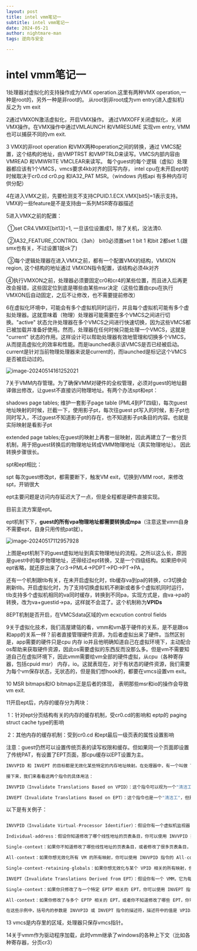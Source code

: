```yaml
---
layout: post
title: intel vmm笔记一
subtitle: intel vmm笔记一
date: 2024-05-21
author: nightmare-man
tags: 逆向与安全

---
```


# intel vmm笔记一

1处理器对虚拟化的支持操作成为VMX operation.这里有两种VMX operation,一种是root的，另外一种是非root的。 从root到非root成为vm entry(进入虚拟机) 反之为 vm exit

2通过VMXON激活虚拟化，开启VMX操作。 通过VMXOFF关闭虚拟化，关闭VMX操作。在VMX操作中通过VMLAUNCH 和VMRESUME 实现vm entry,  VMM也可以捕获不同的vm exit.

3 VMX的非root operation 和VMX两种operation之间的转换，通过 VMCS配置，这个结构的地址，由VMPTRST 和VMPTRLD来读写。VMCS内部内容由VMREAD 和VMWRITE VMCLEAR来读写。 每个guest的每个逻辑（虚拟）处理器都应该有1个VMCS，vmcs要求4kb对齐的回写内存， intel cpu在未开启ept的时候取决于cr0.cd cr0.pg 和IA32_PAT MSR。（windows 内核api 有多种内存可供分配）

4在进入VMX之前，先要检测支不支持CPUID.1.ECX.VMX[bit5]=1表示支持。VMX的一些feature是不是支持由一系列MSR寄存器描述

5进入VMX之前的配置： 

​	①set CR4.VMXE[bit13]=1, 一旦该位设置成1，除了关机，没法清0.

​	②IA32_FEATURE_CONTROL（3ah） bit0必须置set 1 bit 1 和bit 2都set 1.(跟smx也有关，不过设置1就ok了)

​	③每个逻辑处理器在进入VMX之前，都有一个配置VMX的结构，VMXON region, 这个结构的地址通过 VMXON指令配置，该结构必须4k对齐

​	④执行VMXON之前，处理器必须要固定cr0和cr4的某些位置，而且进入后再更改会报错，这些固定位到底是哪些由某些msr决定（这些位置由cpu在执行VMXON后自动固定，之后不让修改，也不需要提前修改）



6在虚拟化环境中，可能会有多个虚拟机同时运行，并且每个虚拟机可能有多个虚拟处理器。这就意味着（物理）处理器可能需要在多个VMCS之间进行切换。"active" 状态允许处理器在多个VMCS之间进行快速切换，因为这些VMCS都已被加载并准备好使用。然而，处理器在任何时候只能处理一个VMCS，这就是 "current" 状态的作用。这样设计可以帮助处理器有效地管理和切换多个VMCS，从而提高虚拟化的效率和性能。而是launched表示该VMCS是否已经被启动。current是针对当前物理处理器来说是current的，而launched是标记这个VMCS是否被启动过的。

![image-20240514161252021](/assests/img/image-20240514161252021.png)



7关于VMM内存管理。为了确保VMM对硬件的全权管理，必须对guest的地址翻译做出修改，让guest不直接访问物理地址。有两个办法spt和ept：

shadows page tables; 维护一套影子page table (PML4到PT四级)，每次guest地址映射的时候，拦截一下，使用影子pt，每次往guest pt写入的时候，影子pt也同时写入，不过guest不知道影子pt的存在，也不知道影子pt条目的内容。也就是实际映射是看影子pt

extended page tables;在guest的映射上再套一层映射，因此再建立了一套分页机制，用于把guest转换后的物理地址转成VMM物理地址（真实物理地址）。 因此转换步骤很长。

spt和ept相比：

spt 每次guest修改pt，都需要断下，触发VM exit，切换到VMM root，来修改spt，开销很大

ept主要问题是访问内存延迟大了一点，但是全程都是硬件直接实现。

目前主流方案是ept。

ept机制下下，**guest的所有vpa物理地址都需要转换成mpa**（注意这里vmm自身不需要ept，自身只用传统pat就）。

![image-20240517112957928](/assests/img/image-20240517112957928.png)

上图是ept机制下的guest虚拟地址到真实物理地址的流程。之所以这么长，原因是guest中的每步物理地址，还得经过ept转换，又是一个四级结构。如果把中间ept省略，就还原出来了cr3->PML4->PDPT->PD->PT->PA  。

还有一个机制跟tlb有关，在未开启虚拟化时，tlb缓存va到pa的转换，cr3切换会刷新tlb。开启虚拟化时，为了支持切换虚拟机不刷新或者多个虚拟机同时运行，tlb支持多个虚拟机相同的va同时缓存，转换到不同pa，实现方式是，由va->pa的转换，改为va+guestid->pa，这样就不会混了。这个机制称为**VPIDs**

8EPT机制是否开启，在VMCSdata区域的vm ecxcution control fields

9关于虚拟化技术，我们高屋建瓴的看，vmm和vm基于硬件的关系，是不是跟os和app的关系一样？前者直接管理硬件资源，为后者虚拟出来了硬件。当然区别是，app需要的硬件只是cpu 内存 io并且他明确知道自己在虚拟环境下，主动配合os帮助来获取硬件资源，因此os需要虚拟的东西反而没那么多。但是vm不需要知道自己在虚拟环境下，因此vmm需要给vm全部的硬件虚拟，从cpu（各种寄存器，包括cpuid msr） 内存，io。这就表现在，对于有状态的硬件资源，我们需要为每个vm保存状态，无状态的，但是我们想hook的，都要在vmcs设置vm exit。

10 MSR bitmaps和IO bitmaps正是后者的体现， 表明那些msr和io的操作会导致vm exit.

11开启ept后，内存的缓存分为两块：

​	1：针对ept分页结构有关的内存的缓存机制，受cr0.cd的影响和 eptp的 paging struct cache type的影响

​	2：其他内存的缓存机制：受到cr0.cd 和ept最后一级页表的属性设置影响

注意：guest仍然可以设置传统页表的读写权限和缓存。但如果同一个页面即设置了传统PAT，有设置了EPT页面，那cpu缓存以EPT设置为主。

```c
INVVPID 和 INVEPT 的目标都是无效化某些特定的内存地址映射。在处理器中，有一个叫做 TLB（Translation Lookaside Buffer）的硬件缓存，它用来存储最近使用的虚拟地址到物理地址的映射，以加速内存访问。当操作系统或虚拟机管理器（VMM）更改了内存的分页结构（即改变了虚拟地址到物理地址的映射）后，TLB 中可能会存留一些过时的映射，这时就需要使用 INVVPID 或 INVEPT 指令来告诉处理器，让它丢弃这些过时的映射。

接下来，我们来看看这两个指令的具体用法：

INVVPID（Invalidate Translations Based on VPID）：这个指令可以视为一个"清洁工"，它可以清理掉与特定虚拟处理器（VPID）相关的过时映射。你可以告诉这个"清洁工"清理掉与某个 VPID 相关的所有映射，或者仅清理掉与某个 VPID 和特定线性地址相关的映射。这就像是你告诉清洁工清理整个房子，或者只清理房子中的某个房间。

INVEPT（Invalidate Translations Based on EPT）：这个指令也是一个"清洁工"，但是它清理的是与特定扩展页表（EPT）相关的过时映射。你可以告诉这个"清洁工"清理掉与某个 EPT 相关的所有映射，或者清理掉所有 EPT 的所有映射。这就像是你告诉清洁工清理掉整个办公楼，或者清理掉整个办公园区。
```

以下是有关例子：

```c

INVVPID（Invalidate Virtual-Processor Identifier）：假设你有一个虚拟机监视器（VMM），它为每个虚拟机（VM）分配了一个唯一的 VPID。现在，你修改了一个 VM 的页表。为了确保此 VM 的所有映射都是最新的，你需要无效化与该 VM 的 VPID 相关的所有映射。你可以使用 INVVPID 指令来完成这个操作：

Individual-address：假设你知道修改了哪个线性地址的页表条目，你可以使用 INVVPID 指令的 Individual-address 类型，只无效化与该线性地址相关的映射。例如，如果你修改了线性地址 0x1000 的页表条目，并且该地址的 VPID 是 1，你可以执行 INVVPID 0, (1, 0x1000)。

Single-context：如果你不知道修改了哪些线性地址的页表条目，或者修改了很多页表条目，你可以使用 INVVPID 指令的 Single-context 类型，无效化与该 VM 的所有映射。例如，如果 VM 的 VPID 是 1，你可以执行 INVVPID 1, (1)。

All-context：如果你想无效化所有 VM 的所有映射，你可以使用 INVVPID 指令的 All-context 类型。例如，你可以执行 INVVPID 2, ()。

Single-context-retaining-globals：如果你想无效化与某个 VPID 相关的所有映射，但保留全局映射，你可以使用 INVVPID 指令的 Single-context-retaining-globals 类型。例如，如果 VM 的 VPID 是 1，你可以执行 INVVPID 3, (1)。

INVEPT（Invalidate Translations Derived from EPT）：假设你有一个 VMM，它为每个 VM 分配了一个唯一的 EPTP。现在，你修改了一个 VM 的扩展页表（EPT）。为了确保此 VM 的所有映射都是最新的，你需要无效化与该 VM 的 EPTP 相关的所有映射。你可以使用 INVEPT 指令来完成这个操作：

Single-context：如果你只修改了与一个特定 EPTP 相关的 EPT，你可以使用 INVEPT 指令的 Single-context 类型。例如，如果 VM 的 EPTP 是 0x1000，你可以执行 INVEPT 1, (0x1000)。

All-context：如果你修改了与多个 EPTP 相关的 EPT，或者你不知道修改了哪些 EPT，你可以使用 INVEPT 指令的 All-context 类型。例如，你可以执行 INVEPT 2, ()。

在这些示例中，括号内的参数是 INVVPID 或 INVEPT 指令的描述符，描述符中的值是 VPID、线性地址或 EPTP 的值。这些值取决于你的具体应用场景和内存管理策略。
```

13 vmcs是内存里的区域，处理器只保存vmcs指针。

14关于vmm作为驱动程序加载，此时vmm继承了windows的各种上下文（比如各种寄存器，分页cr3）

